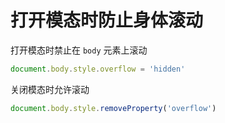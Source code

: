 # 打开模态时防止身体滚动

打开模态时禁止在 `body` 元素上滚动

```js
document.body.style.overflow = 'hidden'
```

关闭模态时允许滚动

```js
document.body.style.removeProperty('overflow')
```
